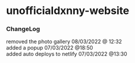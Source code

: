 # unofficialdxnny-website

### ChangeLog

removed the photo gallery 08/03/2022 @ 12:32 <br>
added a popup 07/03/2022 @18:50 <br>
added auto deploys to netlify 07/03/2022 @13:30
